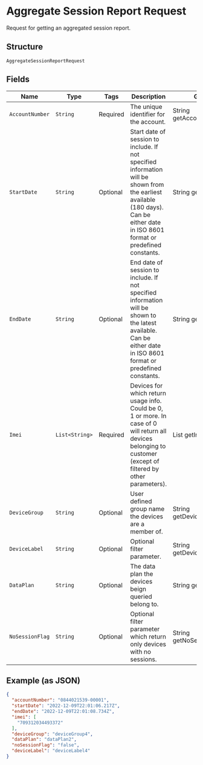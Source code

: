 
# Aggregate Session Report Request

Request for getting an aggregated session report.

## Structure

`AggregateSessionReportRequest`

## Fields

| Name | Type | Tags | Description | Getter | Setter |
|  --- | --- | --- | --- | --- | --- |
| `AccountNumber` | `String` | Required | The unique identifier for the account. | String getAccountNumber() | setAccountNumber(String accountNumber) |
| `StartDate` | `String` | Optional | Start date of session to include. If not specified  information will be shown from the earliest available (180 days). Can be either date in ISO 8601 format or predefined constants. | String getStartDate() | setStartDate(String startDate) |
| `EndDate` | `String` | Optional | End date of session to include. If not specified  information will be shown to the latest available. Can be either date in ISO 8601 format or predefined constants. | String getEndDate() | setEndDate(String endDate) |
| `Imei` | `List<String>` | Required | Devices for which return usage info. Could be 0, 1 or more. In case of 0 will return all devices belonging to customer (except of filtered by other parameters). | List<String> getImei() | setImei(List<String> imei) |
| `DeviceGroup` | `String` | Optional | User defined group name the devices are a member of. | String getDeviceGroup() | setDeviceGroup(String deviceGroup) |
| `DeviceLabel` | `String` | Optional | Optional filter parameter. | String getDeviceLabel() | setDeviceLabel(String deviceLabel) |
| `DataPlan` | `String` | Optional | The data plan the devices beign queried belong to. | String getDataPlan() | setDataPlan(String dataPlan) |
| `NoSessionFlag` | `String` | Optional | Optional filter parameter which return only devices with no sessions. | String getNoSessionFlag() | setNoSessionFlag(String noSessionFlag) |

## Example (as JSON)

```json
{
  "accountNumber": "0844021539-00001",
  "startDate": "2022-12-09T22:01:06.217Z",
  "endDate": "2022-12-09T22:01:08.734Z",
  "imei": [
    "709312034493372"
  ],
  "deviceGroup": "deviceGroup4",
  "dataPlan": "dataPlan2",
  "noSessionFlag": "false",
  "deviceLabel": "deviceLabel4"
}
```

